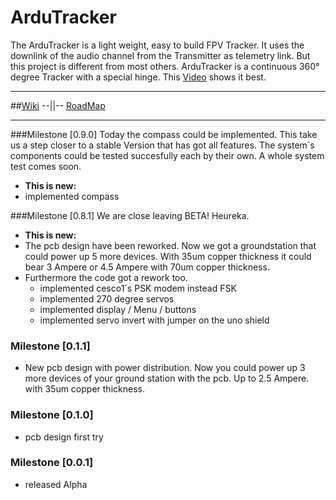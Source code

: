 # ArduTracker

The ArduTracker is a light weight, easy to build FPV Tracker. It uses the downlink of the audio channel from the Transmitter as telemetry link. But this project is different from most others. ArduTracker is a continuous 360° degree Tracker with a special hinge. This [Video](https://vimeo.com/3991479) shows it best.

***

##[Wiki](https://github.com/QuadMax/ArduTracker/wiki) --||-- [RoadMap](https://github.com/QuadMax/ArduTracker/wiki/RoadMap)
***

###Milestone [0.9.0]
Today the compass could be implemented. This take us a step closer to a stable Version that has got all features.
The system´s components could be tested succesfully each by their own.
A whole system test comes soon.
* **This is new:**
 * implemented compass

###Milestone [0.8.1]
We are close leaving BETA! Heureka.
* **This is new:**
* The pcb design have been reworked. Now we got a groundstation that could power up 5 more devices. With 35um copper thickness it could bear 3 Ampere or 4.5 Ampere with 70um copper thickness.
* Furthermore the code got a rework too.
  * implemented cesco1´s PSK modem instead FSK
  * implemented 270 degree servos
  * implemented display / Menu / buttons
  * implemented servo invert with jumper on the uno shield



### Milestone [0.1.1]
* New pcb design with power distribution. 
  Now you could power up 3 more devices of your ground station with the pcb. Up to 2.5 Ampere. with 35um copper thickness.


### Milestone [0.1.0]
* pcb design first try

### Milestone [0.0.1]
* released Alpha
